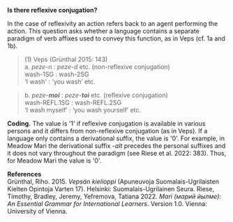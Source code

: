 **Is there reflexive conjugation?**

In the case of reflexivity an action refers back to an agent performing the action. This question asks whether a language contains a separate paradigm of verb affixes used to convey this function, as in Veps (cf. 1a and 1b).

>(1) Veps (Grünthal 2015: 143)<br/>
> a. *peze-n : peze-d* etc. (non-reflexive conjugation)<br/> 
> wash-1SG : wash-2SG<br/>
> ‘I wash' : 'you wash’ etc.<br/>

> b. *peze-**moi*** : *peze-**toi*** etc. (reflexive conjugation)<br/> 
> wash-REFL.1SG : wash-REFL.2SG<br/>
> ‘I wash myself’ : ‘you wash yourself’ etc.

**Coding.** The value is '1' if reflexive conjugation is available in various persons and it differs from non-reflexive conjugation (as in Veps). If a language only contains a derivational suffix, the value is '0'. For example, in Meadow Mari the derivational suffix *-alt* precedes the personal suffixes and it does not vary throughout the paradigm (see Riese et al. 2022: 383). Thus, for Meadow Mari the value is '0'. 

**References**<br/>
Grünthal, Riho. 2015. *Vepsän kielioppi* (Apuneuvoja Suomalais-Ugrilaisten Kielten Opintoja Varten 17). Helsinki: Suomalais-Ugrilainen Seura.
Riese, Timothy, Bradley, Jeremy, Yefremova, Tatiana 2022. *Mari (марий йылме): An Essential Grammar for International Learners*. Version 1.0. Vienna: University of Vienna.

